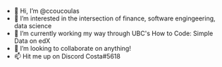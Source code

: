 - 👋 Hi, I’m @ccoucoulas
- 👀 I’m interested in the intersection of finance, software engingeering, data science
- 🌱 I’m currently working my way through UBC's How to Code: Simple Data on edX
- 💞️ I’m looking to collaborate on anything!
- 📫 Hit me up on Discord Costa#5618

<!---
ccoucoulas/ccoucoulas is a ✨ special ✨ repository because its `README.md` (this file) appears on your GitHub profile.
You can click the Preview link to take a look at your changes.
--->
